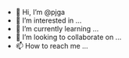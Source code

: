 - 👋 Hi, I’m @pjga
- 👀 I’m interested in ...
- 🌱 I’m currently learning ...
- 💞️ I’m looking to collaborate on ...
- 📫 How to reach me ...

<!---
pjga/pjga is a ✨ special ✨ repository because its `README.md` (this file) appears on your GitHub profile.
You can click the Preview link to take a look at your changes.
--->
